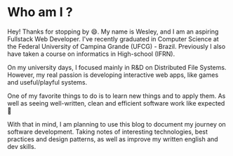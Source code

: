 # Who am I ?
Hey! Thanks for stopping by :smile:. My name is Wesley, and I am an aspiring
Fullstack Web Developer. I've recently graduated in Computer Science at the
Federal University of Campina Grande (UFCG) - Brazil. Previously I also have
taken a course on informatics in High-school (IFRN).

On my university days, I focused mainly in R&D on Distributed File Systems.
However, my real passion is developing interactive web apps, like games and
useful/playful systems.

One of my favorite things to do is to learn new things and to apply them. As
well as seeing well-written, clean and efficient software work like expected
:rocket:

With that in mind, I am planning to use this blog to document my journey on
software development. Taking notes of interesting technologies, best practices
and design patterns, as well as improve my written english and dev skills.
